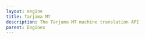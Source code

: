```yaml
---
layout: engine
title: Tarjama MT
description: The Tarjama MT machine translation API
parent: Engines
---
```

